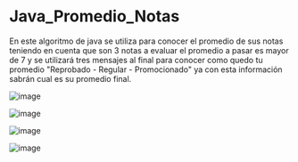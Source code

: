 # Java_Promedio_Notas

En este algoritmo de java se utiliza para conocer el promedio de sus notas teniendo en cuenta que son 3 notas a evaluar el promedio a pasar es mayor de 7 y se utilizará tres mensajes al final para conocer como quedo tu promedio "Reprobado - Regular - Promocionado" ya con esta información sabrán cual es su promedio final.

![image](https://github.com/user-attachments/assets/fcacd3da-d32a-4ffb-a2f6-866637f9b980)

![image](https://github.com/user-attachments/assets/e61580c8-4107-4da8-ab51-491a8ad2ad5a)

![image](https://github.com/user-attachments/assets/50543b51-db83-4b84-a602-e851e9bf87f3)

![image](https://github.com/user-attachments/assets/b6953f3f-3e99-4dc0-b85f-24c077e9c39a)





